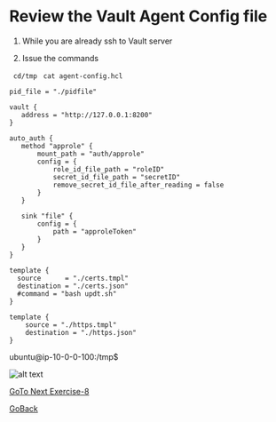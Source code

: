# Review the Vault Agent Config file


1. While you are already ssh to Vault server

2. Issue the commands
 
``` cd/tmp```
``` cat agent-config.hcl```

```  
pid_file = "./pidfile"

vault {
   address = "http://127.0.0.1:8200"
}

auto_auth {
   method "approle" {
       mount_path = "auth/approle"
       config = {
           role_id_file_path = "roleID"
           secret_id_file_path = "secretID"
           remove_secret_id_file_after_reading = false
       }
   }

   sink "file" {
       config = {
           path = "approleToken"
       }
   }
}

template {
  source      = "./certs.tmpl"
  destination = "./certs.json"
  #command = "bash updt.sh"
}

template {
    source = "./https.tmpl"
    destination = "./https.json"
}
```
ubuntu@ip-10-0-0-100:/tmp$ 

   ![alt text](../../../../../../../images/hcl.png)

[GoTo Next Exercise-8](8-ex)

[GoBack](../README.md)
